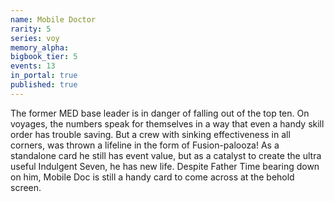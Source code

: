 ```yaml
---
name: Mobile Doctor
rarity: 5
series: voy
memory_alpha:
bigbook_tier: 5
events: 13
in_portal: true
published: true
---
```


The former MED base leader is in danger of falling out of the top ten. On voyages, the numbers speak for themselves in a way that even a handy skill order has trouble saving. But a crew with sinking effectiveness in all corners, was thrown a lifeline in the form of Fusion-palooza! As a standalone card he still has event value, but as a catalyst to create the ultra useful Indulgent Seven, he has new life. Despite Father Time bearing down on him, Mobile Doc is still a handy card to come across at the behold screen.
